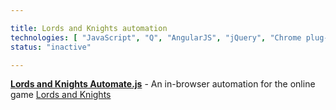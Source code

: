 ```yaml
---

title: Lords and Knights automation
technologies: [ "JavaScript", "Q", "AngularJS", "jQuery", "Chrome plug-in"]
status: "inactive"

---
```



__[Lords and Knights Automate.js](https://github.com/Nikku/lordsandknights.automate.js)__ - An in-browser automation for the online game [Lords and Knights](http://lordsandknights.com/en_US/)
